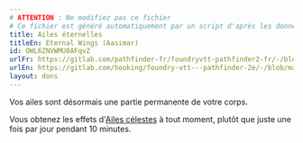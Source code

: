 ```yaml
---
# ATTENTION : Ne modifiez pas ce fichier
# Ce fichier est généré automatiquement par un script d'après les données du module Foundry VTT officiel et de sa traduction
title: Ailes éternelles
titleEn: Eternal Wings (Aasimar)
id: OWL6ZNVWMU0AFqvZ
urlFr: https://gitlab.com/pathfinder-fr/foundryvtt-pathfinder2-fr/-/blob/master/data/feats/OWL6ZNVWMU0AFqvZ.htm
urlEn: https://gitlab.com/hooking/foundry-vtt---pathfinder-2e/-/blob/master/packs/data/feats.db/eternal-wings-aasimar.json
layout: dons
---
```

Vos ailes sont désormais une partie permanente de votre corps.

Vous obtenez les effets d'[Ailes célestes](ailes-célestes.html) à tout moment, plutôt que juste une fois par jour pendant 10 minutes.
